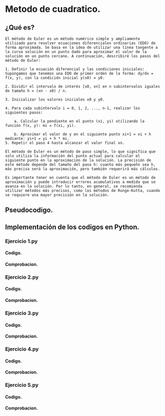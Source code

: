 # Metodo de cuadratico.

## ¿Qué es?
    El método de Euler es un método numérico simple y ampliamente utilizado para resolver ecuaciones diferenciales ordinarias (EDO) de forma aproximada. Se basa en la idea de utilizar una línea tangente a la curva solución en un punto dado para aproximar el valor de la solución en un punto cercano. A continuación, describiré los pasos del método de Euler:

    1. Definir la ecuación diferencial y las condiciones iniciales: Supongamos que tenemos una EDO de primer orden de la forma: dy/dx = f(x, y), con la condición inicial y(x0) = y0.

    2. Dividir el intervalo de interés [x0, xn] en n subintervalos iguales de tamaño h = (xn - x0) / n.

    3. Inicializar los valores iniciales x0 y y0.

    4. Para cada subintervalo i = 0, 1, 2, ..., n-1, realizar los siguientes pasos:

        a. Calcular la pendiente en el punto (xi, yi) utilizando la función f(x, y): mi = f(xi, yi).

        b. Aproximar el valor de y en el siguiente punto xi+1 = xi + h mediante: yi+1 = yi + h * mi.
    5. Repetir el paso 4 hasta alcanzar el valor final xn.

    El método de Euler es un método de paso simple, lo que significa que solo utiliza la información del punto actual para calcular el siguiente punto en la aproximación de la solución. La precisión de este método depende del tamaño del paso h: cuanto más pequeño sea h, más precisa será la aproximación, pero también requerirá más cálculos.
    
    Es importante tener en cuenta que el método de Euler es un método de aproximación y puede introducir errores acumulativos a medida que se avanza en la solución. Por lo tanto, en general, se recomienda utilizar métodos más precisos, como los métodos de Runge-Kutta, cuando se requiere una mayor precisión en la solución.

## Pseudocodigo.



## Implementación de los codigos en Python.

### Ejercicio 1.py
#### Codigo.

#### Comprobacion.



### Ejercicio 2.py
#### Codigo.



#### Comprobacion.



### Ejercicio 3.py
#### Codigo.


    
#### Comprobacion.



### Ejercicio 4.py
#### Codigo.
   


#### Comprobacion.



### Ejercicio 5.py
#### Codigo.
   


#### Comprobacion.
